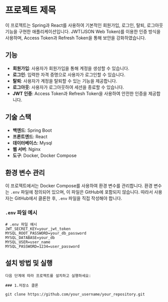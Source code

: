 # 프로젝트 제목

이 프로젝트는 Spring과 React를 사용하여 기본적인 회원가입, 로그인, 탈퇴, 로그아웃 기능을 구현한 애플리케이션입니다. JWT(JSON Web Token)를 이용한 인증 방식을 사용하며, Access Token과 Refresh Token을 통해 보안을 강화하였습니다.

## 기능

- **회원가입**: 사용자가 회원가입을 통해 계정을 생성할 수 있습니다.
- **로그인**: 입력한 자격 증명으로 사용자가 로그인할 수 있습니다.
- **탈퇴**: 사용자가 계정을 탈퇴할 수 있는 기능을 제공합니다.
- **로그아웃**: 사용자가 로그아웃하여 세션을 종료할 수 있습니다.
- **JWT 인증**: Access Token과 Refresh Token을 사용하여 안전한 인증을 제공합니다.

## 기술 스택

- **백엔드**: Spring Boot
- **프론트엔드**: React
- **데이터베이스**: Mysql
- **웹 서버**: Nginx
- **도구**: Docker, Docker Compose

## 환경 변수 관리

이 프로젝트에서는 Docker Compose를 사용하여 환경 변수를 관리합니다. 환경 변수는 `.env` 파일에 정의되어 있으며, 이 파일은 GitHub에 포함되지 않습니다. 따라서 사용자는 GitHub에서 클론한 후, `.env` 파일을 직접 작성해야 합니다.

### `.env` 파일 예시

```env
# .env 파일 예시
JWT_SECRET_KEY=your_jwt_token
MYSQL_ROOT_PASSWORD=your_db_password
MYSQL_DATABASE=your_db
MYSQL_USER=user_name
MYSQL_PASSWORD=1234=user_password
```

## 설치 방법 및 실행
```download
다음 단계에 따라 프로젝트를 설치하고 실행하세요:

### 1.저장소 클론

git clone https://github.com/your_username/your_repository.git
